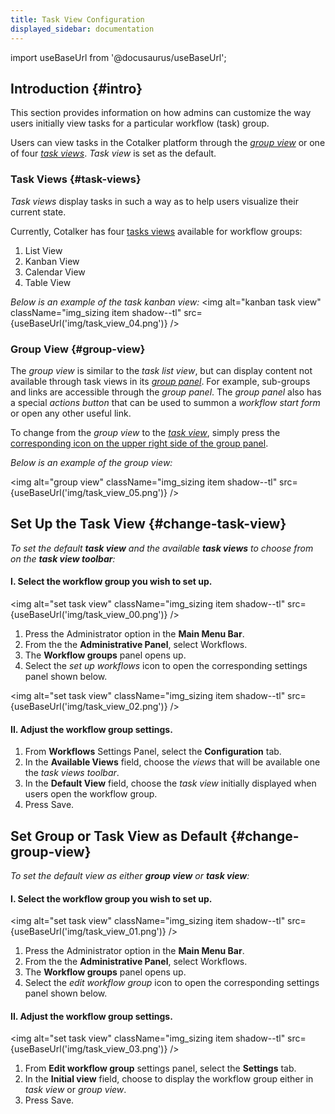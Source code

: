 ```yaml
---
title: Task View Configuration
displayed_sidebar: documentation
---
```


import useBaseUrl from '@docusaurus/useBaseUrl'; 

## Introduction {#intro}
This section provides information on how admins can customize the way users initially view tasks for a particular workflow (task) group.

Users can view tasks in the Cotalker platform through the [_group view_](/docs/documentation/client/groups#group-view) or one of four [_task views_](/docs/documentation/client/tasks/taskview). _Task view_ is set as the default.

### Task Views {#task-views}
_Task views_ display tasks in such a way as to help users visualize their current state. 

Currently, Cotalker has four [tasks views](/docs/documentation/client/tasks/taskview) available for workflow groups:
1. List View
2. Kanban View
3. Calendar View
4. Table View

_Below is an example of the task kanban view:_
<img alt="kanban task view" className="img_sizing item shadow--tl" src={useBaseUrl('img/task_view_04.png')} />
<br/>

### Group View {#group-view}
The _group view_ is similar to the _task list view_, but can display content not available through task views in its [_group panel_](/docs/documentation/client/groups#group-panel). For example, sub-groups and links are accessible through the _group panel_. The _group panel_ also has a special _actions button_ that can be used to summon a _workflow start form_ or open any other useful link. 

To change from the _group view_ to the [_task view_](/docs/documentation/client/tasks/taskview), simply press the [corresponding icon on the upper right side of the group panel](/docs/documentation/client/tasks/group_view).

_Below is an example of the group view:_

<img alt="group view" className="img_sizing item shadow--tl" src={useBaseUrl('img/task_view_05.png')} />
<br/>

## Set Up the Task View {#change-task-view}
_To set the default **task view** and the available **task views** to choose from on the **task view toolbar**:_

#### I. Select the workflow group you wish to set up.

<img alt="set task view" className="img_sizing item shadow--tl" src={useBaseUrl('img/task_view_00.png')} />
<br/>

<div className="margin-left--lg">

1. Press the <span className="badge badge--primary">Administrator</span> option in the **Main Menu Bar**.
2. From the the **Administrative Panel**, select <span className="badge badge--info">Workflows</span>.
3. The **Workflow groups** panel opens up.
4. Select the _set up workflows_ icon to open the corresponding settings panel shown below.

</div>

<img alt="set task view" className="img_sizing item shadow--tl" src={useBaseUrl('img/task_view_02.png')} />
<br/>

#### II. Adjust the workflow group settings.

<div className="margin-left--lg">

1. From **Workflows** Settings Panel, select the **Configuration** tab.
2. In the **Available Views** field, choose the _views_ that will be available one the _task views toolbar_.
3. In the **Default View** field, choose the _task view_ initially displayed when users open the workflow group.
4. Press <span className="badge badge--info">Save</span>.

</div>

## Set Group or Task View as Default {#change-group-view}
_To set the default view as either **group view** or **task view**:_

#### I. Select the workflow group you wish to set up.

<img alt="set task view" className="img_sizing item shadow--tl" src={useBaseUrl('img/task_view_01.png')} />
<br/>

<div className="margin-left--lg">

1. Press the <span className="badge badge--primary">Administrator</span> option in the **Main Menu Bar**.
2. From the the **Administrative Panel**, select <span className="badge badge--info">Workflows</span>.
3. The **Workflow groups** panel opens up.
4. Select the _edit workflow group_ icon to open the corresponding settings panel shown below.

</div>

#### II. Adjust the workflow group settings.

<img alt="set task view" className="img_sizing item shadow--tl" src={useBaseUrl('img/task_view_03.png')} />
<br/>

<div className="margin-left--lg">

1. From **Edit workflow group** settings panel, select the **Settings** tab.
2. In the **Initial view** field, choose to display the workflow group either in _task view_ or _group view_.
3. Press <span className="badge badge--info">Save</span>.

</div>
